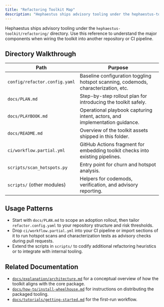 ```yaml
---
title: "Refactoring Toolkit Map"
description: "Hephaestus ships advisory tooling under the hephaestus-toolkit/refactoring/ directory. Use this reference to understand the major components when wiring the..."
---
```

Hephaestus ships advisory tooling under the `hephaestus-toolkit/refactoring/` directory. Use this
reference to understand the major components when wiring the toolkit into another repository or CI
pipeline.

## Directory Walkthrough

| Path                          | Purpose                                                                            |
| ----------------------------- | ---------------------------------------------------------------------------------- |
| `config/refactor.config.yaml` | Baseline configuration toggling hotspot scanning, codemods, characterization, etc. |
| `docs/PLAN.md`                | Step-by-step rollout plan for introducing the toolkit safely.                      |
| `docs/PLAYBOOK.md`            | Operational playbook capturing intent, actors, and implementation guidance.        |
| `docs/README.md`              | Overview of the toolkit assets shipped in this folder.                             |
| `ci/workflow.partial.yml`     | GitHub Actions fragment for embedding toolkit checks into existing pipelines.      |
| `scripts/scan_hotspots.py`    | Entry point for churn and hotspot analysis.                                        |
| `scripts/` (other modules)    | Helpers for codemods, verification, and advisory reporting.                        |

## Usage Patterns

- Start with `docs/PLAN.md` to scope an adoption rollout, then tailor `refactor.config.yaml` to your
  repository structure and risk thresholds.
- Drop `ci/workflow.partial.yml` into your CI pipeline or import sections of it to run hotspot scans
  and characterization tests as advisory checks during pull requests.
- Extend the scripts in `scripts/` to codify additional refactoring heuristics or to integrate with
  internal tooling.

## Related Documentation

- [`docs/explanation/architecture.md`](/explanation/architecture/) for a conceptual overview of
  how the toolkit aligns with the core package.
- [`docs/how-to/install-wheelhouse.md`](/how-to/install-wheelhouse/) for instructions on
  distributing the packaged tooling.
- [`docs/tutorials/getting-started.md`](/tutorials/getting-started/) for the first-run workflow.
